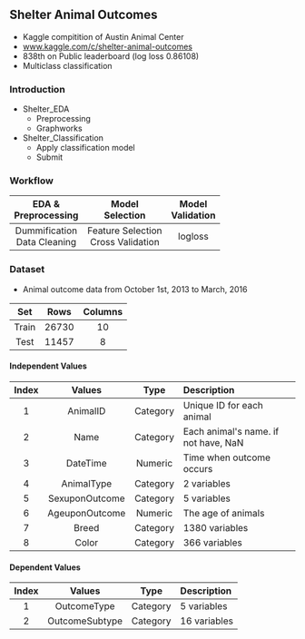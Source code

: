 ## Shelter Animal Outcomes
- Kaggle compitition of Austin Animal Center
- www.kaggle.com/c/shelter-animal-outcomes
- 838th on Public leaderboard (log loss 0.86108)
- Multiclass classification

### Introduction
- Shelter_EDA
  - Preprocessing
  - Graphworks
- Shelter_Classification
  - Apply classification model
  - Submit

### Workflow
|EDA &<br>Preprocessing|Model<br>Selection|Model<br>Validation|
|:---:|:---:|:---:|
|Dummification<br>Data Cleaning|Feature Selection<br>Cross Validation|logloss|

### Dataset
- Animal outcome data from October 1st, 2013 to March, 2016

|Set|Rows|Columns|
|:---:|:---:|:---:|
|Train|26730|10|
|Test|11457|8|

#### Independent Values
|Index|Values|Type|Description|
|:---:|:---:|:---:|:---|
|1|AnimalID|Category|Unique ID for each animal|
|2|Name|Category|Each animal's name. if not have, NaN|
|3|DateTime|Numeric|Time when outcome occurs|
|4|AnimalType|Category|2 variables|
|5|SexuponOutcome|Category|5 variables|
|6|AgeuponOutcome|Numeric|The age of animals|
|7|Breed|Category|1380 variables|
|8|Color|Category|366 variables|

#### Dependent Values
|Index|Values|Type|Description|
|:---:|:---:|:---:|:---|
|1|OutcomeType|Category|5 variables|
|2|OutcomeSubtype|Category|16 variables|
